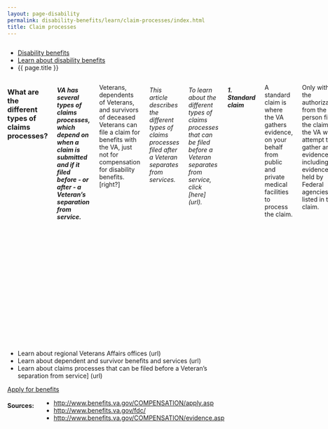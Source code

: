 ```yaml
---
layout: page-disability
permalink: disability-benefits/learn/claim-processes/index.html
title: Claim processes
---
```



<div class="splash" markdown="0">
<div class="row" markdown="0">
<div class="small-12 columns" markdown="0">

<ul class="breadcrumbs">
<li class="parent"><a href="/disability-benefits/">Disability benefits</a></li>
<li class="parent"><a href="/disability-benefits/learn/">Learn about disability benefits</a></li>
<li class="active">{{ page.title }}</li>
</ul>

</div>
</div>
</div>

<section class="one" markdown="0">
<div class="row" markdown="0">
<div class="small-12 medium-10 medium-centered columns" markdown="1">


### What are the different types of claims processes?

##### VA has several types of claims processes, which depend on when a claim is submitted and if it filed before - or after - a Veteran’s separation from service.
Veterans, dependents of Veterans, and survivors of deceased Veterans can file a claim for benefits with the VA, just not for compensation for disability benefits. [right?]

###### This article describes the different types of claims processes filed after a Veteran separates from services.

###### To learn about the different types of claims processes that can be filed before a Veteran separates from service, click [here] (url).

##### 1. Standard claim

A standard claim is where the VA gathers evidence, on your behalf from public and private medical facilities to process the claim.

Only with the authorization from the person filing the claim, the VA will attempt to gather any evidence, including evidence not held by Federal agencies, listed in the claim.

Evidence not held by Federal agencies may include: medical records from private medical providers, private doctors' offices, State and local governments, current or former employers.

To help determine a standard claim decision for a disability, the VA may provide medical examinations or seek a medical opinion.

VA recommends the appointment of an accredited Veterans service officer to help with a claim process.

They will help gather the required medical records, collect evidence, and submit a fully developed claim by paper or online at a local regional Veterans Affairs office. An accredited Veterans Service Officer is a free service.

##### 2. Fully developed claim

A fully developed claim generally provides a faster decision than a standard claim regarding disability compensation, pension, and survivor benefit claims.

This requires providing all relevant records, identifying additional records that are easily obtainable by VA - such as private medical records, and certifying that there is no more evidence to submit. VA will only obtain records identified as relevant evidence to a claim. There is one year from the start of the claim to submit additional information - even if VA has made a determination.

VA will then review, process, and generally make a determination faster than it would with a standard claim.

At any time during a fully developed claim process, VA may switch from a fully developed claim process to a standard claim process if VA discovers additional evidence that was not in the originally submitted claim.

VA recommends the appointment of an accredited Veterans service officer to help with a claim process.

They will help gather required medical records, collect evidence, and submit a fully developed claim by paper or online at a local regional Veterans Affairs office. An accredited Veterans Service Officer is a free service.

</div>
</div>
</section>

<section class="two" markdown="0">
<div class="row" markdown="0">
<div class="small-12 medium-10 medium-centered columns" markdown="1">

- Learn about regional Veterans Affairs offices (url)
- Learn about dependent and survivor benefits and services (url)
- Learn about claims processes that can be filed before a Veteran’s separation from service] (url)

</div>
</div>
</section>

<div class="action" markdown="0">
<div class="row" markdown="0">
<div class="small-12 medium-10 medium-centered columns" markdown="0">
<a class="button start expand" href="#">Apply for benefits</a>
</div>
</div>
</div>


<div class="row" markdown="0">
<div class="small-12 medium-10 medium-centered columns" markdown="1">

#### Sources:
- http://www.benefits.va.gov/COMPENSATION/apply.asp
- http://www.benefits.va.gov/fdc/
- http://www.benefits.va.gov/COMPENSATION/evidence.asp

</div>
</div>  
